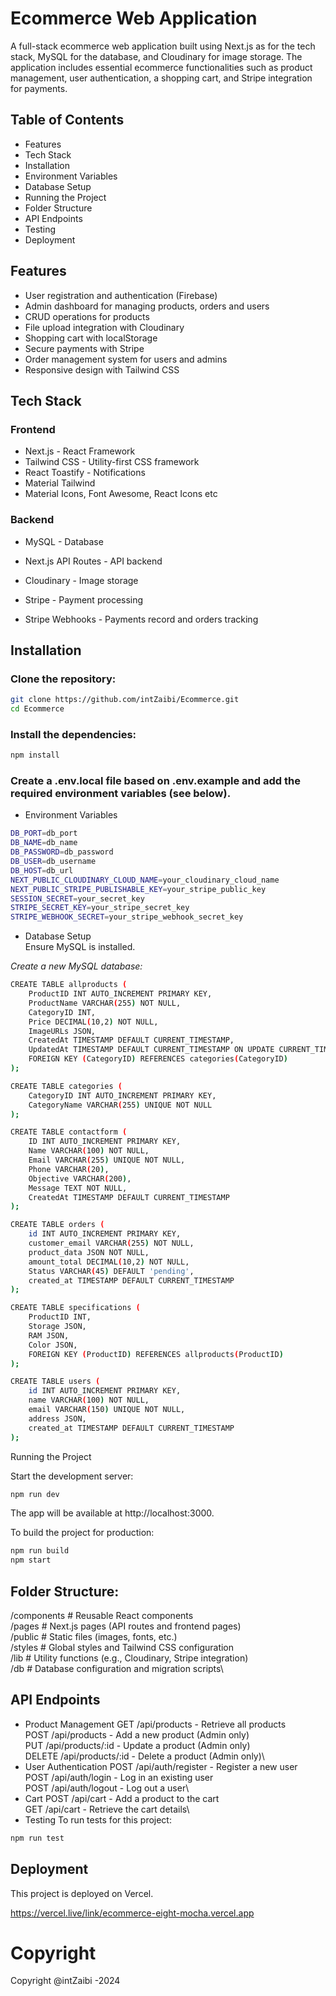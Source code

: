 # Ecommerce Web Application
A full-stack ecommerce web application built using Next.js as for the tech stack, MySQL for the database, and Cloudinary for image storage. The application includes essential ecommerce functionalities such as product management, user authentication, a shopping cart, and Stripe integration for payments.

## Table of Contents
- Features
- Tech Stack
- Installation
- Environment Variables
- Database Setup
- Running the Project
- Folder Structure
- API Endpoints
- Testing
- Deployment
## Features
- User registration and authentication (Firebase)
- Admin dashboard for managing products, orders and users
- CRUD operations for products
- File upload integration with Cloudinary
- Shopping cart with localStorage
- Secure payments with Stripe
- Order management system for users and admins
- Responsive design with Tailwind CSS
## Tech Stack
### Frontend

- Next.js - React Framework
- Tailwind CSS - Utility-first CSS framework
- React Toastify - Notifications
- Material Tailwind
- Material Icons, Font Awesome, React Icons etc 
### Backend

- MySQL - Database
- Next.js API Routes - API backend
- Cloudinary - Image storage

- Stripe - Payment processing
- Stripe Webhooks - Payments record and orders tracking
## Installation
### Clone the repository:

```bash
git clone https://github.com/intZaibi/Ecommerce.git
cd Ecommerce
```
### Install the dependencies:

```bash
npm install
```
### Create a .env.local file based on .env.example and add the required environment variables (see below).

- Environment Variables
``` bash
DB_PORT=db_port
DB_NAME=db_name
DB_PASSWORD=db_password
DB_USER=db_username
DB_HOST=db_url
NEXT_PUBLIC_CLOUDINARY_CLOUD_NAME=your_cloudinary_cloud_name
NEXT_PUBLIC_STRIPE_PUBLISHABLE_KEY=your_stripe_public_key
SESSION_SECRET=your_secret_key
STRIPE_SECRET_KEY=your_stripe_secret_key
STRIPE_WEBHOOK_SECRET=your_stripe_webhook_secret_key
```
- Database Setup\
Ensure MySQL is installed.

*Create a new MySQL database:*
```bash
CREATE TABLE allproducts (
    ProductID INT AUTO_INCREMENT PRIMARY KEY,
    ProductName VARCHAR(255) NOT NULL,
    CategoryID INT,
    Price DECIMAL(10,2) NOT NULL,
    ImageURLs JSON,
    CreatedAt TIMESTAMP DEFAULT CURRENT_TIMESTAMP,
    UpdatedAt TIMESTAMP DEFAULT CURRENT_TIMESTAMP ON UPDATE CURRENT_TIMESTAMP,
    FOREIGN KEY (CategoryID) REFERENCES categories(CategoryID)
);

CREATE TABLE categories (
    CategoryID INT AUTO_INCREMENT PRIMARY KEY,
    CategoryName VARCHAR(255) UNIQUE NOT NULL
);

CREATE TABLE contactform (
    ID INT AUTO_INCREMENT PRIMARY KEY,
    Name VARCHAR(100) NOT NULL,
    Email VARCHAR(255) UNIQUE NOT NULL,
    Phone VARCHAR(20),
    Objective VARCHAR(200),
    Message TEXT NOT NULL,
    CreatedAt TIMESTAMP DEFAULT CURRENT_TIMESTAMP
);

CREATE TABLE orders (
    id INT AUTO_INCREMENT PRIMARY KEY,
    customer_email VARCHAR(255) NOT NULL,
    product_data JSON NOT NULL,
    amount_total DECIMAL(10,2) NOT NULL,
    Status VARCHAR(45) DEFAULT 'pending',
    created_at TIMESTAMP DEFAULT CURRENT_TIMESTAMP
);

CREATE TABLE specifications (
    ProductID INT,
    Storage JSON,
    RAM JSON,
    Color JSON,
    FOREIGN KEY (ProductID) REFERENCES allproducts(ProductID)
);

CREATE TABLE users (
    id INT AUTO_INCREMENT PRIMARY KEY,
    name VARCHAR(100) NOT NULL,
    email VARCHAR(150) UNIQUE NOT NULL,
    address JSON,
    created_at TIMESTAMP DEFAULT CURRENT_TIMESTAMP
);

```

Running the Project

Start the development server:

```bash
npm run dev
```
The app will be available at http://localhost:3000.

To build the project for production:

```bash
npm run build
npm start
```
## Folder Structure:

/components      # Reusable React components\
/pages           # Next.js pages (API routes and frontend pages)\
/public          # Static files (images, fonts, etc.)\
/styles          # Global styles and Tailwind CSS configuration\
/lib             # Utility functions (e.g., Cloudinary, Stripe integration)\
/db              # Database configuration and migration scripts\
## API Endpoints
- Product Management
GET /api/products - Retrieve all products\
POST /api/products - Add a new product (Admin only)\
PUT /api/products/:id - Update a product (Admin only)\
DELETE /api/products/:id - Delete a product (Admin only)\
- User Authentication
POST /api/auth/register - Register a new user\
POST /api/auth/login - Log in an existing user\
POST /api/auth/logout - Log out a user\
- Cart
POST /api/cart - Add a product to the cart\
GET /api/cart - Retrieve the cart details\
- Testing
To run tests for this project:

```bash
npm run test
```
## Deployment

This project is deployed on Vercel.

https://vercel.live/link/ecommerce-eight-mocha.vercel.app

# Copyright

Copyright @intZaibi -2024
